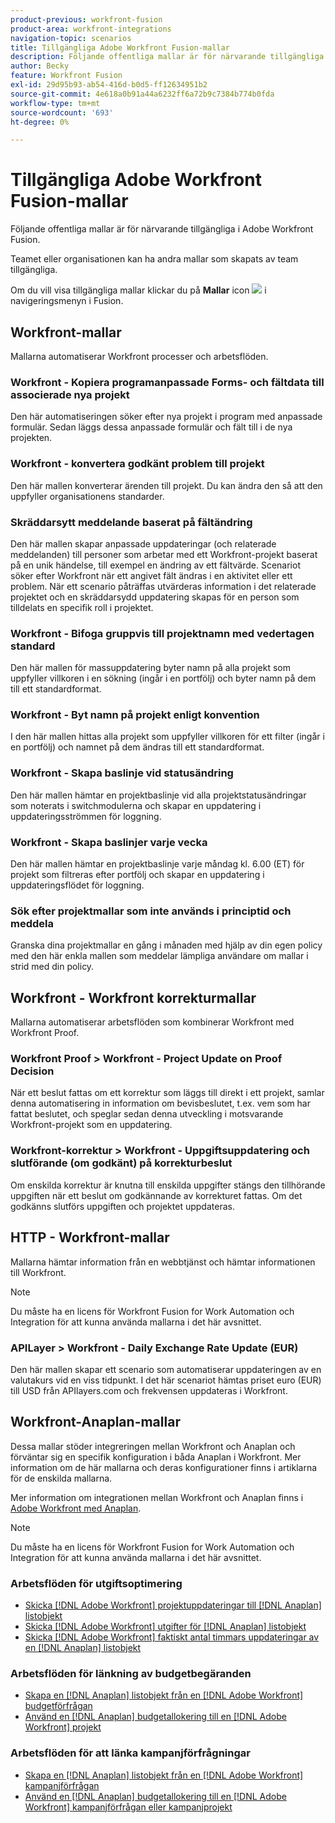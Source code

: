```yaml
---
product-previous: workfront-fusion
product-area: workfront-integrations
navigation-topic: scenarios
title: Tillgängliga Adobe Workfront Fusion-mallar
description: Följande offentliga mallar är för närvarande tillgängliga i Adobe Workfront Fusion.
author: Becky
feature: Workfront Fusion
exl-id: 29d95b93-ab54-416d-b0d5-ff12634951b2
source-git-commit: 4e618a0b91a44a6232ff6a72b9c7384b774b0fda
workflow-type: tm+mt
source-wordcount: '693'
ht-degree: 0%

---
```


# Tillgängliga Adobe Workfront Fusion-mallar

Följande offentliga mallar är för närvarande tillgängliga i Adobe Workfront Fusion.

Teamet eller organisationen kan ha andra mallar som skapats av team tillgängliga.

Om du vill visa tillgängliga mallar klickar du på **Mallar** icon ![](assets/fusion-template-icon.png) i navigeringsmenyn i Fusion.

## Workfront-mallar

Mallarna automatiserar Workfront processer och arbetsflöden.

### Workfront - Kopiera programanpassade Forms- och fältdata till associerade nya projekt

Den här automatiseringen söker efter nya projekt i program med anpassade formulär. Sedan läggs dessa anpassade formulär och fält till i de nya projekten.

### Workfront - konvertera godkänt problem till projekt

Den här mallen konverterar ärenden till projekt. Du kan ändra den så att den uppfyller organisationens standarder.

### Skräddarsytt meddelande baserat på fältändring

Den här mallen skapar anpassade uppdateringar (och relaterade meddelanden) till personer som arbetar med ett Workfront-projekt baserat på en unik händelse, till exempel en ändring av ett fältvärde. Scenariot söker efter Workfront när ett angivet fält ändras i en aktivitet eller ett problem. När ett scenario påträffas utvärderas information i det relaterade projektet och en skräddarsydd uppdatering skapas för en person som tilldelats en specifik roll i projektet.

### Workfront - Bifoga gruppvis till projektnamn med vedertagen standard

Den här mallen för massuppdatering byter namn på alla projekt som uppfyller villkoren i en sökning (ingår i en portfölj) och byter namn på dem till ett standardformat.

### Workfront - Byt namn på projekt enligt konvention

I den här mallen hittas alla projekt som uppfyller villkoren för ett filter (ingår i en portfölj) och namnet på dem ändras till ett standardformat.

### Workfront - Skapa baslinje vid statusändring

Den här mallen hämtar en projektbaslinje vid alla projektstatusändringar som noterats i switchmodulerna och skapar en uppdatering i uppdateringsströmmen för loggning.

### Workfront - Skapa baslinjer varje vecka

Den här mallen hämtar en projektbaslinje varje måndag kl. 6.00 (ET) för projekt som filtreras efter portfölj och skapar en uppdatering i uppdateringsflödet för loggning.

### Sök efter projektmallar som inte används i principtid och meddela

Granska dina projektmallar en gång i månaden med hjälp av din egen policy med den här enkla mallen som meddelar lämpliga användare om mallar i strid med din policy.

## Workfront - Workfront korrekturmallar

Mallarna automatiserar arbetsflöden som kombinerar Workfront med Workfront Proof.

### Workfront Proof > Workfront - Project Update on Proof Decision

När ett beslut fattas om ett korrektur som läggs till direkt i ett projekt, samlar denna automatisering in information om bevisbeslutet, t.ex. vem som har fattat beslutet, och speglar sedan denna utveckling i motsvarande Workfront-projekt som en uppdatering.

### Workfront-korrektur > Workfront - Uppgiftsuppdatering och slutförande (om godkänt) på korrekturbeslut

Om enskilda korrektur är knutna till enskilda uppgifter stängs den tillhörande uppgiften när ett beslut om godkännande av korrekturet fattas. Om det godkänns slutförs uppgiften och projektet uppdateras.

## HTTP - Workfront-mallar

Mallarna hämtar information från en webbtjänst och hämtar informationen till Workfront.

>[!NOTE]
>
> Du måste ha en licens för Workfront Fusion for Work Automation och Integration för att kunna använda mallarna i det här avsnittet.

### APILayer > Workfront - Daily Exchange Rate Update (EUR)

Den här mallen skapar ett scenario som automatiserar uppdateringen av en valutakurs vid en viss tidpunkt. I det här scenariot hämtas priset euro (EUR) till USD från APIlayers.com och frekvensen uppdateras i Workfront.

## Workfront-Anaplan-mallar

Dessa mallar stöder integreringen mellan Workfront och Anaplan och förväntar sig en specifik konfiguration i båda Anaplan i Workfront. Mer information om de här mallarna och deras konfigurationer finns i artiklarna för de enskilda mallarna.

Mer information om integrationen mellan Workfront och Anaplan finns i [Adobe Workfront med Anaplan](../../../workfront-integrations-and-apps/adobe-workfront-with-anaplan/anaplan-integration.md).

>[!NOTE]
>
> Du måste ha en licens för Workfront Fusion for Work Automation och Integration för att kunna använda mallarna i det här avsnittet.

### Arbetsflöden för utgiftsoptimering

* [Skicka [!DNL Adobe Workfront] projektuppdateringar till [!DNL Anaplan] listobjekt](../../../workfront-integrations-and-apps/adobe-workfront-with-anaplan/send-workfront-project-actual-hours-updates-to-anaplan-list-item.md)
* [Skicka [!DNL Adobe Workfront] utgifter för [!DNL Anaplan] listobjekt](../../../workfront-integrations-and-apps/adobe-workfront-with-anaplan/send-workfront-project-expenses-to-anaplan-list-item.md)
* [Skicka [!DNL Adobe Workfront] faktiskt antal timmars uppdateringar av en [!DNL Anaplan] listobjekt](../../../workfront-integrations-and-apps/adobe-workfront-with-anaplan/send-workfront-project-actual-hours-updates-to-anaplan-list-item.md)

### Arbetsflöden för länkning av budgetbegäranden

* [Skapa en [!DNL Anaplan] listobjekt från en [!DNL Adobe Workfront] budgetförfrågan](../../../workfront-integrations-and-apps/adobe-workfront-with-anaplan/create-an-anaplan-list-item-from-a-workfront-budget-request.md)
* [Använd en [!DNL Anaplan] budgetallokering till en [!DNL Adobe Workfront] projekt](../../../workfront-integrations-and-apps/adobe-workfront-with-anaplan/apply-anaplan-budget-allocation-to-workfront-projects.md)

### Arbetsflöden för att länka kampanjförfrågningar

* [Skapa en [!DNL Anaplan] listobjekt från en [!DNL Adobe Workfront] kampanjförfrågan](../../../workfront-integrations-and-apps/adobe-workfront-with-anaplan/create-an-anaplan-list-item-from-a-workfront-campaign-request.md)
* [Använd en [!DNL Anaplan] budgetallokering till en [!DNL Adobe Workfront] kampanjförfrågan eller kampanjprojekt](../../../workfront-integrations-and-apps/adobe-workfront-with-anaplan/apply-anaplan-budget-allocation-to-workfront-campaign-requests-and-projects.md)

